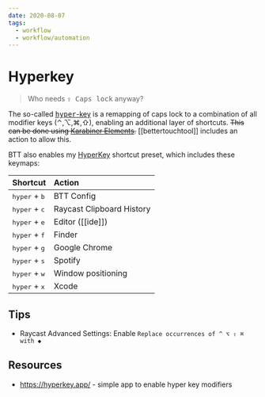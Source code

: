 ```yaml
---
date: 2020-08-07
tags:
  - workflow
  - workflow/automation
---
```

# Hyperkey

> Who needs <kbd>⇪ Caps lock</kbd> anyway?

The so-called [<kbd>hyper</kbd>-key](https://medium.com/macoclock/solve-shortcut-hell-in-macos-building-a-hyper-key-1cb8838bf521) is a remapping of caps lock to a combination of all modifier keys (⌃,⌥,⌘,⇧), enabling an additional layer of shortcuts. ~~This can be done using [Karabiner Elements](https://karabiner-elements.pqrs.org/).~~ [[bettertouchtool]] includes an action to allow this.

BTT also enables my [HyperKey](https://github.com/dnnsmnstrr/HydroTouch/blob/main/HyperKey.bttpreset) shortcut preset, which includes these keymaps:  

| Shortcut                        | Action                    |
| :------------------------------ | :------------------------ |
| <kbd>hyper</kbd> + <kbd>b</kbd> | BTT Config                |
| <kbd>hyper</kbd> + <kbd>c</kbd> | Raycast Clipboard History |
| <kbd>hyper</kbd> + <kbd>e</kbd> | Editor ([[ide]])          |
| <kbd>hyper</kbd> + <kbd>f</kbd> | Finder                    |
| <kbd>hyper</kbd> + <kbd>g</kbd> | Google Chrome             |
| <kbd>hyper</kbd> + <kbd>s</kbd> | Spotify                   |
| <kbd>hyper</kbd> + <kbd>w</kbd> | Window positioning        |
| <kbd>hyper</kbd> + <kbd>x</kbd> | Xcode                     |

## Tips

- Raycast Advanced Settings: Enable  `Replace occurrences of ^ ⌥ ⇧ ⌘ with ◆`

## Resources
- https://hyperkey.app/ - simple app to enable hyper key modifiers